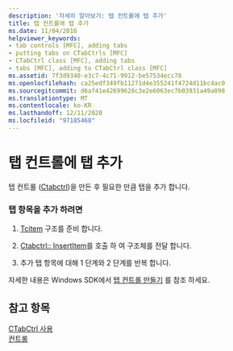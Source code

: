 ```yaml
---
description: '자세히 알아보기: 탭 컨트롤에 탭 추가'
title: 탭 컨트롤에 탭 추가
ms.date: 11/04/2016
helpviewer_keywords:
- tab controls [MFC], adding tabs
- putting tabs on CTabCtrls [MFC]
- CTabCtrl class [MFC], adding tabs
- tabs [MFC], adding to CTabCtrl class [MFC]
ms.assetid: 7f3d9340-e3c7-4c71-9912-be57534ecc78
ms.openlocfilehash: ca25edf349fb11271d4e355241f4724d11bc4ac0
ms.sourcegitcommit: d6af41e42699628c3e2e6063ec7b03931a49a098
ms.translationtype: MT
ms.contentlocale: ko-KR
ms.lasthandoff: 12/11/2020
ms.locfileid: "97185468"
---
```

# <a name="adding-tabs-to-a-tab-control"></a>탭 컨트롤에 탭 추가

탭 컨트롤 ([Ctabctrl](reference/ctabctrl-class.md))을 만든 후 필요한 만큼 탭을 추가 합니다.

### <a name="to-add-a-tab-item"></a>탭 항목을 추가 하려면

1. [Tcitem](/windows/win32/api/commctrl/ns-commctrl-tcitemw) 구조를 준비 합니다.

1. [Ctabctrl:: InsertItem](reference/ctabctrl-class.md#insertitem)를 호출 하 여 구조체를 전달 합니다.

1. 추가 탭 항목에 대해 1 단계와 2 단계를 반복 합니다.

자세한 내용은 Windows SDK에서 [탭 컨트롤 만들기](/windows/win32/Controls/tab-controls) 를 참조 하세요.

## <a name="see-also"></a>참고 항목

[CTabCtrl 사용](using-ctabctrl.md)<br/>
[컨트롤](controls-mfc.md)
